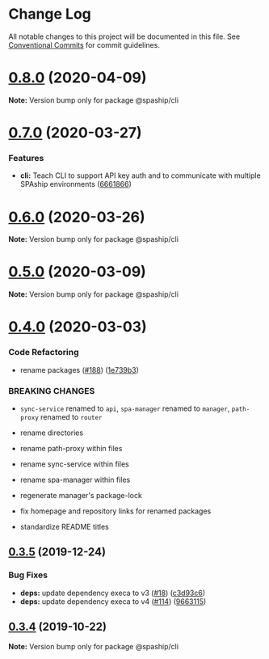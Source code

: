 # Change Log

All notable changes to this project will be documented in this file.
See [Conventional Commits](https://conventionalcommits.org) for commit guidelines.

# [0.8.0](https://github.com/spaship/spaship/compare/v0.7.0...v0.8.0) (2020-04-09)

**Note:** Version bump only for package @spaship/cli

# [0.7.0](https://github.com/spaship/spaship/compare/v0.6.0...v0.7.0) (2020-03-27)

### Features

- **cli:** Teach CLI to support API key auth and to communicate with multiple SPAship environments ([6661866](https://github.com/spaship/spaship/commit/666186671b90f6a2731ac645b009cd663139ff9a))

# [0.6.0](https://github.com/spaship/spaship/compare/v0.5.0...v0.6.0) (2020-03-26)

**Note:** Version bump only for package @spaship/cli

# [0.5.0](https://github.com/spaship/spaship/compare/v0.4.0...v0.5.0) (2020-03-09)

**Note:** Version bump only for package @spaship/cli

# [0.4.0](https://github.com/spaship/spaship/compare/v0.3.5...v0.4.0) (2020-03-03)

### Code Refactoring

- rename packages ([#188](https://github.com/spaship/spaship/issues/188)) ([1e739b3](https://github.com/spaship/spaship/commit/1e739b3c08462d95db5af140405683af797b7daa))

### BREAKING CHANGES

- `sync-service` renamed to `api`, `spa-manager` renamed to `manager`, `path-proxy` renamed to `router`

- rename directories

- rename path-proxy within files

- rename sync-service within files

- rename spa-manager within files

- regenerate manager's package-lock

- fix homepage and repository links for renamed packages

- standardize README titles

## [0.3.5](https://github.com/spaship/cli/compare/v0.3.4...v0.3.5) (2019-12-24)

### Bug Fixes

- **deps:** update dependency execa to v3 ([#18](https://github.com/spaship/cli/issues/18)) ([c3d93c6](https://github.com/spaship/cli/commit/c3d93c6d87f663e19312517e8b49febf8f18d7a3))
- **deps:** update dependency execa to v4 ([#114](https://github.com/spaship/cli/issues/114)) ([9663115](https://github.com/spaship/cli/commit/96631150c59f97da18037eebc5ac2f2ea943a76f))

## [0.3.4](https://github.com/spaship/cli/compare/v0.3.3...v0.3.4) (2019-10-22)

**Note:** Version bump only for package @spaship/cli
